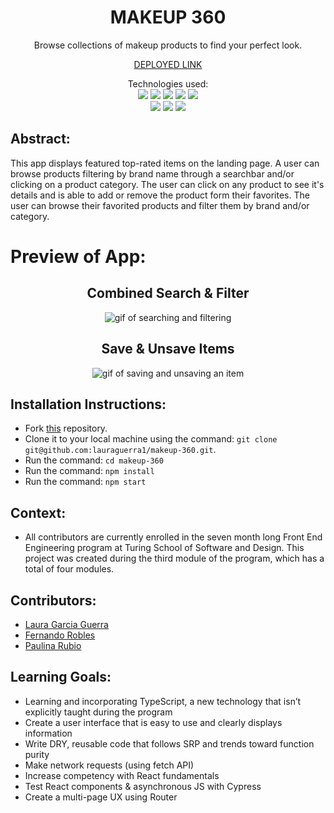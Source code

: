 <div align="center">
<h1> MAKEUP 360 </h1>
Browse collections of makeup products to find your perfect look.

[DEPLOYED LINK](https://makeup-360.vercel.app/)

Technologies used:<br>
  <img src="https://img.shields.io/badge/React-20232A?style=for-the-badge&logo=react&logoColor=61DAFB" />
  <img src="https://img.shields.io/badge/CSS3-1572B6?style=for-the-badge&logo=css3&logoColor=white" />
  <img src="https://img.shields.io/badge/HTML5-E34F26?style=for-the-badge&logo=html5&logoColor=white" />
  <img src="https://img.shields.io/badge/vercel-%23000000.svg?style=for-the-badge&logo=vercel&logoColor=white" />
  <img src="https://img.shields.io/badge/-cypress-%23E5E5E5?style=for-the-badge&logo=cypress&logoColor=058a5e" />
  <br>
  <img src="https://img.shields.io/badge/TypeScript-007ACC?style=for-the-badge&logo=typescript&logoColor=white" />
  <img src="https://img.shields.io/badge/NPM-%23CB3837.svg?style=for-the-badge&logo=npm&logoColor=white"/>
  <img src="https://img.shields.io/badge/React_Router-CA4245?style=for-the-badge&logo=react-router&logoColor=white"/>
</div>

## Abstract: 
This app displays featured top-rated items on the landing page. A user can browse products filtering by brand name through a searchbar and/or clicking on a product category. The user can click on any product to see it's details and is able to add or remove the product form their favorites. The user can browse their favorited products and filter them by brand and/or category. 

# Preview of App:
 <div align='center'> 
  <h2>Combined Search & Filter </h2>
  <img src="https://user-images.githubusercontent.com/121131581/257073252-13e6f52f-90c5-4965-853b-b5d25af1f909.gif" alt='gif of searching and filtering' />
  <h2>Save & Unsave Items</h2>
  <img src='https://user-images.githubusercontent.com/121131581/257073420-d8306b89-2c1b-4ab1-be7b-e3a8448fa741.gif' alt='gif of saving and unsaving an item'>
 </div>

## Installation Instructions:
- Fork [this](https://github.com/lauraguerra1/makeup-360) repository. 
- Clone it to your local machine using the command: `git clone git@github.com:lauraguerra1/makeup-360.git`.
- Run the command: `cd makeup-360`
- Run the command: `npm install`
- Run the command: `npm start`

## Context:
- All contributors are currently enrolled in the seven month long Front End Engineering program at Turing School of Software and Design. This project was created during the third module of the program, which has a total of four modules. 

## Contributors:
- [Laura Garcia Guerra](https://github.com/lauraguerra1)
- [Fernando Robles](https://github.com/fernandorobles97)
- [Paulina Rubio](https://github.com/paulina-isabel)

## Learning Goals:
- Learning and incorporating TypeScript, a new technology that isn’t explicitly taught during the program
- Create a user interface that is easy to use and clearly displays information
- Write DRY, reusable code that follows SRP and trends toward function purity
- Make network requests (using fetch API)
- Increase competency with React fundamentals
- Test React components & asynchronous JS with Cypress
- Create a multi-page UX using Router
